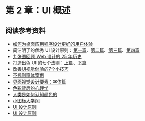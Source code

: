 # 第 2 章：UI 概述

## 阅读参考资料

- [如何为桌面应用程序设计更好的用户体验](https://docs.microsoft.com/zh-cn/windows/win32/uxguide/how-to-design-desktop-ux)
- 简洁明了的优秀 UI 设计原则：[第一篇](https://segmentfault.com/a/1190000000538895)、[第二篇](https://segmentfault.com/a/1190000000573522)、[第三篇](https://segmentfault.com/a/1190000000575468)、[第四篇](https://segmentfault.com/a/1190000000576698)
- [九张图回顾 Web 设计的 25 年历史](http://blog.jobbole.com/81026/)
- 打造出色 UI 的七个法则：[上篇](http://blog.jobbole.com/81109/)、[下篇](http://blog.jobbole.com/81110/)
- [改善UI视觉体验的7个小技巧](http://www.woshipm.com/ucd/2064147.html)
- [不规则窗体案例](https://www.fullyu.com/article/4166/windows-media-player-%E7%9A%AE%E8%86%9A/)
- [界面视觉设计要素：字体篇](http://www.woshipm.com/ucd/1096734.html)
- [色彩背后的心理学](http://www.woshipm.com/pd/845742.html)
- [人类是如何认知颜色的](http://www.woshipm.com/ucd/130508.html)
- [小图标大学问](http://www.woshipm.com/pd/975377.html)
- [UI 设计原则](http://www.woshipm.com/ucd/368760.html)
- [UI 设计原则](http://www.woshipm.com/ucd/572800.html)

